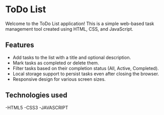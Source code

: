 # ToDo List

Welcome to the ToDo List application! This is a simple web-based task management tool created using HTML, CSS, and JavaScript.

## Features

- Add tasks to the list with a title and optional description.
- Mark tasks as completed or delete them.
- Filter tasks based on their completion status (All, Active, Completed).
- Local storage support to persist tasks even after closing the browser.
- Responsive design for various screen sizes.

## Technologies used

  -HTML5
  -CSS3
  -JAVASCRIPT
